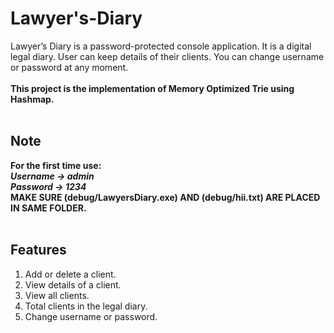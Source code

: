 # Lawyer's-Diary

Lawyer’s Diary is a password-protected console application. It is a digital legal diary. User can keep details of their clients. You can change username or password at any moment.</br></br>
**This project is the implementation of Memory Optimized Trie using Hashmap.**</br></br>
## Note
**For the first time use:**</br>
***Username -> admin</br>
Password -> 1234***</br>
**MAKE SURE (debug/LawyersDiary.exe) AND (debug/hii.txt) ARE PLACED IN SAME FOLDER.**</br></br>
## Features
<ol>
<li>	Add or delete a client.</li>
<li>	View details of a client.</li>
<li>	View all clients.</li>
<li>	Total clients in the legal diary.</li>
<li>	Change username or password.</li>
</ol>

